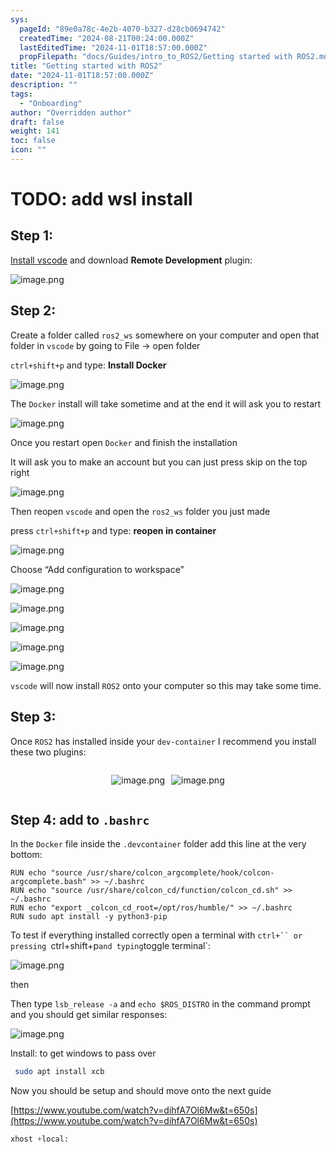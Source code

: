 ```yaml
---
sys:
  pageId: "89e0a78c-4e2b-4070-b327-d28cb0694742"
  createdTime: "2024-08-21T00:24:00.000Z"
  lastEditedTime: "2024-11-01T18:57:00.000Z"
  propFilepath: "docs/Guides/intro_to_ROS2/Getting started with ROS2.md"
title: "Getting started with ROS2"
date: "2024-11-01T18:57:00.000Z"
description: ""
tags:
  - "Onboarding"
author: "Overridden author"
draft: false
weight: 141
toc: false
icon: ""
---
```


# TODO: add wsl install

## Step 1:

[Install vscode](https://code.visualstudio.com/download) and download **Remote Development** plugin:

![image.png](https://prod-files-secure.s3.us-west-2.amazonaws.com/d518164a-d88e-44d1-a4ee-3adb3bd8bce0/efb52993-1881-4a40-b95e-6f020334f022/image.png?X-Amz-Algorithm=AWS4-HMAC-SHA256&X-Amz-Content-Sha256=UNSIGNED-PAYLOAD&X-Amz-Credential=ASIAZI2LB4666FAHPMWJ%2F20250221%2Fus-west-2%2Fs3%2Faws4_request&X-Amz-Date=20250221T041003Z&X-Amz-Expires=3600&X-Amz-Security-Token=IQoJb3JpZ2luX2VjEKT%2F%2F%2F%2F%2F%2F%2F%2F%2F%2FwEaCXVzLXdlc3QtMiJHMEUCIFyGFSqhFoxXsAG2L%2ButYhk03hKXXhkZV2SYdcXkrkKjAiEA6NS%2FMX1NVz3UquU8RtMA2DVbVH1L6Q%2Fw9S5A%2F94M0BIqiAQIzf%2F%2F%2F%2F%2F%2F%2F%2F%2F%2FARAAGgw2Mzc0MjMxODM4MDUiDGVMc5O8ww9mWVvKKyrcA1XF3Mp74z9kpDhKFgo9vU62dxhMowz4HV5w%2FxgpIfT3kB60vl%2BrhGMQKbv7wl34aA5YjtkWsnr0CI9KXc1245DYYeOgynLq6T82aojpmdGkd2GkYcNKjCJeV1WHEYZi80mjKyCARCJTTd8584BpPL6WNn8IL6BE8dLm9inIvsICL96SeuvkAuq8jklryG8kkCTgMu8xzN6WC2h18WatY7u8q%2FbUQDGOdgDpj0HNvSvVhyyDbNmLg3P16i9s9pKJ8%2FRa09e5%2Bh4Q61zcLVdyML7kPj5dC%2FaMeKlG4nBqwjdPZ1BIWDrrc1EnZlsbZZvtRLobCCbnMlGNb4EgVDY5pDqg7u2BN%2BS%2FPTlinMheJTJk1j5X0IkA0%2BPrIHmwYs5454sZXaWiHDpxs9LZtFv3JED46jiZ5Rcv%2FJgCL8G6RGP32HVcTIp%2FNwvWTaVmcVvlOw%2BgdprWtCRz0yoflJK2F25P8h5Jzz5tOhpm5NIgTzz9prDytlEObT0%2FBrvcL1A0ixqLXyfn2b2YT2fkiaqJF1FuYI0sRzAa45sexU4owLQ0tVxqR%2FJ%2FR6DX1PEvYnMEBZh2HjX%2FNY%2BsXNpCCidGA%2BJ4En%2FFmutxpk0pgGXHDrxx%2BOeuJxXudoOVmwClMObn370GOqUBpMVyhTBUoEarB2bOUWBxjnZIpr6RcgUumyr918X%2BdK0ZwoU0P61tKZeHPZQq1tmGXvRAqeFI0xLwya%2B3EsuAbFeFV%2BsMC7wV0YUnFDWsZGg3m4PhBg%2FIBeNWikqHpbPG4ALA6XDEtRqE%2BHRsubkeJxWr1vTpPvfqx6UsvRXhd3pII3R4zmiWxhJiwU72FvQQVrS4VRxK5A9PENmRoHZIG%2BhPxecc&X-Amz-Signature=ee1c05221c315fca6db064dd9c5159305e43336bc2e4c0f444c968120fd13ad3&X-Amz-SignedHeaders=host&x-id=GetObject)

## Step 2:

Create a folder called `ros2_ws` somewhere on your computer and open that folder in `vscode` by going to File → open folder 

`ctrl+shift+p` and type: **Install Docker**

![image.png](https://prod-files-secure.s3.us-west-2.amazonaws.com/d518164a-d88e-44d1-a4ee-3adb3bd8bce0/2269dc0e-1cd5-47ff-bceb-c04ad9b2eab0/image.png?X-Amz-Algorithm=AWS4-HMAC-SHA256&X-Amz-Content-Sha256=UNSIGNED-PAYLOAD&X-Amz-Credential=ASIAZI2LB4666FAHPMWJ%2F20250221%2Fus-west-2%2Fs3%2Faws4_request&X-Amz-Date=20250221T041003Z&X-Amz-Expires=3600&X-Amz-Security-Token=IQoJb3JpZ2luX2VjEKT%2F%2F%2F%2F%2F%2F%2F%2F%2F%2FwEaCXVzLXdlc3QtMiJHMEUCIFyGFSqhFoxXsAG2L%2ButYhk03hKXXhkZV2SYdcXkrkKjAiEA6NS%2FMX1NVz3UquU8RtMA2DVbVH1L6Q%2Fw9S5A%2F94M0BIqiAQIzf%2F%2F%2F%2F%2F%2F%2F%2F%2F%2FARAAGgw2Mzc0MjMxODM4MDUiDGVMc5O8ww9mWVvKKyrcA1XF3Mp74z9kpDhKFgo9vU62dxhMowz4HV5w%2FxgpIfT3kB60vl%2BrhGMQKbv7wl34aA5YjtkWsnr0CI9KXc1245DYYeOgynLq6T82aojpmdGkd2GkYcNKjCJeV1WHEYZi80mjKyCARCJTTd8584BpPL6WNn8IL6BE8dLm9inIvsICL96SeuvkAuq8jklryG8kkCTgMu8xzN6WC2h18WatY7u8q%2FbUQDGOdgDpj0HNvSvVhyyDbNmLg3P16i9s9pKJ8%2FRa09e5%2Bh4Q61zcLVdyML7kPj5dC%2FaMeKlG4nBqwjdPZ1BIWDrrc1EnZlsbZZvtRLobCCbnMlGNb4EgVDY5pDqg7u2BN%2BS%2FPTlinMheJTJk1j5X0IkA0%2BPrIHmwYs5454sZXaWiHDpxs9LZtFv3JED46jiZ5Rcv%2FJgCL8G6RGP32HVcTIp%2FNwvWTaVmcVvlOw%2BgdprWtCRz0yoflJK2F25P8h5Jzz5tOhpm5NIgTzz9prDytlEObT0%2FBrvcL1A0ixqLXyfn2b2YT2fkiaqJF1FuYI0sRzAa45sexU4owLQ0tVxqR%2FJ%2FR6DX1PEvYnMEBZh2HjX%2FNY%2BsXNpCCidGA%2BJ4En%2FFmutxpk0pgGXHDrxx%2BOeuJxXudoOVmwClMObn370GOqUBpMVyhTBUoEarB2bOUWBxjnZIpr6RcgUumyr918X%2BdK0ZwoU0P61tKZeHPZQq1tmGXvRAqeFI0xLwya%2B3EsuAbFeFV%2BsMC7wV0YUnFDWsZGg3m4PhBg%2FIBeNWikqHpbPG4ALA6XDEtRqE%2BHRsubkeJxWr1vTpPvfqx6UsvRXhd3pII3R4zmiWxhJiwU72FvQQVrS4VRxK5A9PENmRoHZIG%2BhPxecc&X-Amz-Signature=dc1769e18226d30abc9c9a60f15c3ef3aac0f4eb2cb14c0ed21d172ecdb9e428&X-Amz-SignedHeaders=host&x-id=GetObject)

The `Docker` install will take sometime and at the end it will ask you to restart

![image.png](https://prod-files-secure.s3.us-west-2.amazonaws.com/d518164a-d88e-44d1-a4ee-3adb3bd8bce0/ed233f78-be33-4b1f-b89c-9c346c0e961e/image.png?X-Amz-Algorithm=AWS4-HMAC-SHA256&X-Amz-Content-Sha256=UNSIGNED-PAYLOAD&X-Amz-Credential=ASIAZI2LB4666FAHPMWJ%2F20250221%2Fus-west-2%2Fs3%2Faws4_request&X-Amz-Date=20250221T041003Z&X-Amz-Expires=3600&X-Amz-Security-Token=IQoJb3JpZ2luX2VjEKT%2F%2F%2F%2F%2F%2F%2F%2F%2F%2FwEaCXVzLXdlc3QtMiJHMEUCIFyGFSqhFoxXsAG2L%2ButYhk03hKXXhkZV2SYdcXkrkKjAiEA6NS%2FMX1NVz3UquU8RtMA2DVbVH1L6Q%2Fw9S5A%2F94M0BIqiAQIzf%2F%2F%2F%2F%2F%2F%2F%2F%2F%2FARAAGgw2Mzc0MjMxODM4MDUiDGVMc5O8ww9mWVvKKyrcA1XF3Mp74z9kpDhKFgo9vU62dxhMowz4HV5w%2FxgpIfT3kB60vl%2BrhGMQKbv7wl34aA5YjtkWsnr0CI9KXc1245DYYeOgynLq6T82aojpmdGkd2GkYcNKjCJeV1WHEYZi80mjKyCARCJTTd8584BpPL6WNn8IL6BE8dLm9inIvsICL96SeuvkAuq8jklryG8kkCTgMu8xzN6WC2h18WatY7u8q%2FbUQDGOdgDpj0HNvSvVhyyDbNmLg3P16i9s9pKJ8%2FRa09e5%2Bh4Q61zcLVdyML7kPj5dC%2FaMeKlG4nBqwjdPZ1BIWDrrc1EnZlsbZZvtRLobCCbnMlGNb4EgVDY5pDqg7u2BN%2BS%2FPTlinMheJTJk1j5X0IkA0%2BPrIHmwYs5454sZXaWiHDpxs9LZtFv3JED46jiZ5Rcv%2FJgCL8G6RGP32HVcTIp%2FNwvWTaVmcVvlOw%2BgdprWtCRz0yoflJK2F25P8h5Jzz5tOhpm5NIgTzz9prDytlEObT0%2FBrvcL1A0ixqLXyfn2b2YT2fkiaqJF1FuYI0sRzAa45sexU4owLQ0tVxqR%2FJ%2FR6DX1PEvYnMEBZh2HjX%2FNY%2BsXNpCCidGA%2BJ4En%2FFmutxpk0pgGXHDrxx%2BOeuJxXudoOVmwClMObn370GOqUBpMVyhTBUoEarB2bOUWBxjnZIpr6RcgUumyr918X%2BdK0ZwoU0P61tKZeHPZQq1tmGXvRAqeFI0xLwya%2B3EsuAbFeFV%2BsMC7wV0YUnFDWsZGg3m4PhBg%2FIBeNWikqHpbPG4ALA6XDEtRqE%2BHRsubkeJxWr1vTpPvfqx6UsvRXhd3pII3R4zmiWxhJiwU72FvQQVrS4VRxK5A9PENmRoHZIG%2BhPxecc&X-Amz-Signature=85247c07e2d2cb63649d44a7c30519f0575dcadcffa0beb136b0de794c47128b&X-Amz-SignedHeaders=host&x-id=GetObject)

Once you restart open `Docker` and finish the installation

It will ask you to make an account but you can just press skip on the top right

![image.png](https://prod-files-secure.s3.us-west-2.amazonaws.com/d518164a-d88e-44d1-a4ee-3adb3bd8bce0/21010ad9-1659-4fd9-9f59-9932a09b2a3d/image.png?X-Amz-Algorithm=AWS4-HMAC-SHA256&X-Amz-Content-Sha256=UNSIGNED-PAYLOAD&X-Amz-Credential=ASIAZI2LB4666FAHPMWJ%2F20250221%2Fus-west-2%2Fs3%2Faws4_request&X-Amz-Date=20250221T041003Z&X-Amz-Expires=3600&X-Amz-Security-Token=IQoJb3JpZ2luX2VjEKT%2F%2F%2F%2F%2F%2F%2F%2F%2F%2FwEaCXVzLXdlc3QtMiJHMEUCIFyGFSqhFoxXsAG2L%2ButYhk03hKXXhkZV2SYdcXkrkKjAiEA6NS%2FMX1NVz3UquU8RtMA2DVbVH1L6Q%2Fw9S5A%2F94M0BIqiAQIzf%2F%2F%2F%2F%2F%2F%2F%2F%2F%2FARAAGgw2Mzc0MjMxODM4MDUiDGVMc5O8ww9mWVvKKyrcA1XF3Mp74z9kpDhKFgo9vU62dxhMowz4HV5w%2FxgpIfT3kB60vl%2BrhGMQKbv7wl34aA5YjtkWsnr0CI9KXc1245DYYeOgynLq6T82aojpmdGkd2GkYcNKjCJeV1WHEYZi80mjKyCARCJTTd8584BpPL6WNn8IL6BE8dLm9inIvsICL96SeuvkAuq8jklryG8kkCTgMu8xzN6WC2h18WatY7u8q%2FbUQDGOdgDpj0HNvSvVhyyDbNmLg3P16i9s9pKJ8%2FRa09e5%2Bh4Q61zcLVdyML7kPj5dC%2FaMeKlG4nBqwjdPZ1BIWDrrc1EnZlsbZZvtRLobCCbnMlGNb4EgVDY5pDqg7u2BN%2BS%2FPTlinMheJTJk1j5X0IkA0%2BPrIHmwYs5454sZXaWiHDpxs9LZtFv3JED46jiZ5Rcv%2FJgCL8G6RGP32HVcTIp%2FNwvWTaVmcVvlOw%2BgdprWtCRz0yoflJK2F25P8h5Jzz5tOhpm5NIgTzz9prDytlEObT0%2FBrvcL1A0ixqLXyfn2b2YT2fkiaqJF1FuYI0sRzAa45sexU4owLQ0tVxqR%2FJ%2FR6DX1PEvYnMEBZh2HjX%2FNY%2BsXNpCCidGA%2BJ4En%2FFmutxpk0pgGXHDrxx%2BOeuJxXudoOVmwClMObn370GOqUBpMVyhTBUoEarB2bOUWBxjnZIpr6RcgUumyr918X%2BdK0ZwoU0P61tKZeHPZQq1tmGXvRAqeFI0xLwya%2B3EsuAbFeFV%2BsMC7wV0YUnFDWsZGg3m4PhBg%2FIBeNWikqHpbPG4ALA6XDEtRqE%2BHRsubkeJxWr1vTpPvfqx6UsvRXhd3pII3R4zmiWxhJiwU72FvQQVrS4VRxK5A9PENmRoHZIG%2BhPxecc&X-Amz-Signature=ef1df34ebfd43b8f06a2aca867970f554d59f14714d0782fdb4f6c38aba3fdb4&X-Amz-SignedHeaders=host&x-id=GetObject)

Then reopen `vscode` and open the `ros2_ws` folder you just made

press `ctrl+shift+p` and type: **reopen in container**

![image.png](https://prod-files-secure.s3.us-west-2.amazonaws.com/d518164a-d88e-44d1-a4ee-3adb3bd8bce0/4e93b8c2-41ad-488c-8095-c74205196118/image.png?X-Amz-Algorithm=AWS4-HMAC-SHA256&X-Amz-Content-Sha256=UNSIGNED-PAYLOAD&X-Amz-Credential=ASIAZI2LB4666FAHPMWJ%2F20250221%2Fus-west-2%2Fs3%2Faws4_request&X-Amz-Date=20250221T041003Z&X-Amz-Expires=3600&X-Amz-Security-Token=IQoJb3JpZ2luX2VjEKT%2F%2F%2F%2F%2F%2F%2F%2F%2F%2FwEaCXVzLXdlc3QtMiJHMEUCIFyGFSqhFoxXsAG2L%2ButYhk03hKXXhkZV2SYdcXkrkKjAiEA6NS%2FMX1NVz3UquU8RtMA2DVbVH1L6Q%2Fw9S5A%2F94M0BIqiAQIzf%2F%2F%2F%2F%2F%2F%2F%2F%2F%2FARAAGgw2Mzc0MjMxODM4MDUiDGVMc5O8ww9mWVvKKyrcA1XF3Mp74z9kpDhKFgo9vU62dxhMowz4HV5w%2FxgpIfT3kB60vl%2BrhGMQKbv7wl34aA5YjtkWsnr0CI9KXc1245DYYeOgynLq6T82aojpmdGkd2GkYcNKjCJeV1WHEYZi80mjKyCARCJTTd8584BpPL6WNn8IL6BE8dLm9inIvsICL96SeuvkAuq8jklryG8kkCTgMu8xzN6WC2h18WatY7u8q%2FbUQDGOdgDpj0HNvSvVhyyDbNmLg3P16i9s9pKJ8%2FRa09e5%2Bh4Q61zcLVdyML7kPj5dC%2FaMeKlG4nBqwjdPZ1BIWDrrc1EnZlsbZZvtRLobCCbnMlGNb4EgVDY5pDqg7u2BN%2BS%2FPTlinMheJTJk1j5X0IkA0%2BPrIHmwYs5454sZXaWiHDpxs9LZtFv3JED46jiZ5Rcv%2FJgCL8G6RGP32HVcTIp%2FNwvWTaVmcVvlOw%2BgdprWtCRz0yoflJK2F25P8h5Jzz5tOhpm5NIgTzz9prDytlEObT0%2FBrvcL1A0ixqLXyfn2b2YT2fkiaqJF1FuYI0sRzAa45sexU4owLQ0tVxqR%2FJ%2FR6DX1PEvYnMEBZh2HjX%2FNY%2BsXNpCCidGA%2BJ4En%2FFmutxpk0pgGXHDrxx%2BOeuJxXudoOVmwClMObn370GOqUBpMVyhTBUoEarB2bOUWBxjnZIpr6RcgUumyr918X%2BdK0ZwoU0P61tKZeHPZQq1tmGXvRAqeFI0xLwya%2B3EsuAbFeFV%2BsMC7wV0YUnFDWsZGg3m4PhBg%2FIBeNWikqHpbPG4ALA6XDEtRqE%2BHRsubkeJxWr1vTpPvfqx6UsvRXhd3pII3R4zmiWxhJiwU72FvQQVrS4VRxK5A9PENmRoHZIG%2BhPxecc&X-Amz-Signature=8c380b082728eb89fae424e1d74f36b8a70e06bc24eaf7ede34acc9a0e07eba6&X-Amz-SignedHeaders=host&x-id=GetObject)

Choose “Add configuration to workspace”

![image.png](https://prod-files-secure.s3.us-west-2.amazonaws.com/d518164a-d88e-44d1-a4ee-3adb3bd8bce0/9560b282-5060-4989-ba37-97e7b2c22476/image.png?X-Amz-Algorithm=AWS4-HMAC-SHA256&X-Amz-Content-Sha256=UNSIGNED-PAYLOAD&X-Amz-Credential=ASIAZI2LB4666FAHPMWJ%2F20250221%2Fus-west-2%2Fs3%2Faws4_request&X-Amz-Date=20250221T041003Z&X-Amz-Expires=3600&X-Amz-Security-Token=IQoJb3JpZ2luX2VjEKT%2F%2F%2F%2F%2F%2F%2F%2F%2F%2FwEaCXVzLXdlc3QtMiJHMEUCIFyGFSqhFoxXsAG2L%2ButYhk03hKXXhkZV2SYdcXkrkKjAiEA6NS%2FMX1NVz3UquU8RtMA2DVbVH1L6Q%2Fw9S5A%2F94M0BIqiAQIzf%2F%2F%2F%2F%2F%2F%2F%2F%2F%2FARAAGgw2Mzc0MjMxODM4MDUiDGVMc5O8ww9mWVvKKyrcA1XF3Mp74z9kpDhKFgo9vU62dxhMowz4HV5w%2FxgpIfT3kB60vl%2BrhGMQKbv7wl34aA5YjtkWsnr0CI9KXc1245DYYeOgynLq6T82aojpmdGkd2GkYcNKjCJeV1WHEYZi80mjKyCARCJTTd8584BpPL6WNn8IL6BE8dLm9inIvsICL96SeuvkAuq8jklryG8kkCTgMu8xzN6WC2h18WatY7u8q%2FbUQDGOdgDpj0HNvSvVhyyDbNmLg3P16i9s9pKJ8%2FRa09e5%2Bh4Q61zcLVdyML7kPj5dC%2FaMeKlG4nBqwjdPZ1BIWDrrc1EnZlsbZZvtRLobCCbnMlGNb4EgVDY5pDqg7u2BN%2BS%2FPTlinMheJTJk1j5X0IkA0%2BPrIHmwYs5454sZXaWiHDpxs9LZtFv3JED46jiZ5Rcv%2FJgCL8G6RGP32HVcTIp%2FNwvWTaVmcVvlOw%2BgdprWtCRz0yoflJK2F25P8h5Jzz5tOhpm5NIgTzz9prDytlEObT0%2FBrvcL1A0ixqLXyfn2b2YT2fkiaqJF1FuYI0sRzAa45sexU4owLQ0tVxqR%2FJ%2FR6DX1PEvYnMEBZh2HjX%2FNY%2BsXNpCCidGA%2BJ4En%2FFmutxpk0pgGXHDrxx%2BOeuJxXudoOVmwClMObn370GOqUBpMVyhTBUoEarB2bOUWBxjnZIpr6RcgUumyr918X%2BdK0ZwoU0P61tKZeHPZQq1tmGXvRAqeFI0xLwya%2B3EsuAbFeFV%2BsMC7wV0YUnFDWsZGg3m4PhBg%2FIBeNWikqHpbPG4ALA6XDEtRqE%2BHRsubkeJxWr1vTpPvfqx6UsvRXhd3pII3R4zmiWxhJiwU72FvQQVrS4VRxK5A9PENmRoHZIG%2BhPxecc&X-Amz-Signature=8fe2726a375bf23f642c58802222a1baf7c83c0e56e3b859192856d3b6c80255&X-Amz-SignedHeaders=host&x-id=GetObject)

![image.png](https://prod-files-secure.s3.us-west-2.amazonaws.com/d518164a-d88e-44d1-a4ee-3adb3bd8bce0/2ee63f81-886b-48e8-a553-dc6e5eac99e4/image.png?X-Amz-Algorithm=AWS4-HMAC-SHA256&X-Amz-Content-Sha256=UNSIGNED-PAYLOAD&X-Amz-Credential=ASIAZI2LB4666FAHPMWJ%2F20250221%2Fus-west-2%2Fs3%2Faws4_request&X-Amz-Date=20250221T041003Z&X-Amz-Expires=3600&X-Amz-Security-Token=IQoJb3JpZ2luX2VjEKT%2F%2F%2F%2F%2F%2F%2F%2F%2F%2FwEaCXVzLXdlc3QtMiJHMEUCIFyGFSqhFoxXsAG2L%2ButYhk03hKXXhkZV2SYdcXkrkKjAiEA6NS%2FMX1NVz3UquU8RtMA2DVbVH1L6Q%2Fw9S5A%2F94M0BIqiAQIzf%2F%2F%2F%2F%2F%2F%2F%2F%2F%2FARAAGgw2Mzc0MjMxODM4MDUiDGVMc5O8ww9mWVvKKyrcA1XF3Mp74z9kpDhKFgo9vU62dxhMowz4HV5w%2FxgpIfT3kB60vl%2BrhGMQKbv7wl34aA5YjtkWsnr0CI9KXc1245DYYeOgynLq6T82aojpmdGkd2GkYcNKjCJeV1WHEYZi80mjKyCARCJTTd8584BpPL6WNn8IL6BE8dLm9inIvsICL96SeuvkAuq8jklryG8kkCTgMu8xzN6WC2h18WatY7u8q%2FbUQDGOdgDpj0HNvSvVhyyDbNmLg3P16i9s9pKJ8%2FRa09e5%2Bh4Q61zcLVdyML7kPj5dC%2FaMeKlG4nBqwjdPZ1BIWDrrc1EnZlsbZZvtRLobCCbnMlGNb4EgVDY5pDqg7u2BN%2BS%2FPTlinMheJTJk1j5X0IkA0%2BPrIHmwYs5454sZXaWiHDpxs9LZtFv3JED46jiZ5Rcv%2FJgCL8G6RGP32HVcTIp%2FNwvWTaVmcVvlOw%2BgdprWtCRz0yoflJK2F25P8h5Jzz5tOhpm5NIgTzz9prDytlEObT0%2FBrvcL1A0ixqLXyfn2b2YT2fkiaqJF1FuYI0sRzAa45sexU4owLQ0tVxqR%2FJ%2FR6DX1PEvYnMEBZh2HjX%2FNY%2BsXNpCCidGA%2BJ4En%2FFmutxpk0pgGXHDrxx%2BOeuJxXudoOVmwClMObn370GOqUBpMVyhTBUoEarB2bOUWBxjnZIpr6RcgUumyr918X%2BdK0ZwoU0P61tKZeHPZQq1tmGXvRAqeFI0xLwya%2B3EsuAbFeFV%2BsMC7wV0YUnFDWsZGg3m4PhBg%2FIBeNWikqHpbPG4ALA6XDEtRqE%2BHRsubkeJxWr1vTpPvfqx6UsvRXhd3pII3R4zmiWxhJiwU72FvQQVrS4VRxK5A9PENmRoHZIG%2BhPxecc&X-Amz-Signature=658642b32403d91f7c9b8726e7e5f22657d02144328a58df27cf1e35eb7b5d2c&X-Amz-SignedHeaders=host&x-id=GetObject)

![image.png](https://prod-files-secure.s3.us-west-2.amazonaws.com/d518164a-d88e-44d1-a4ee-3adb3bd8bce0/ae1580b2-b048-407e-aed9-b584224a7a04/image.png?X-Amz-Algorithm=AWS4-HMAC-SHA256&X-Amz-Content-Sha256=UNSIGNED-PAYLOAD&X-Amz-Credential=ASIAZI2LB4666FAHPMWJ%2F20250221%2Fus-west-2%2Fs3%2Faws4_request&X-Amz-Date=20250221T041003Z&X-Amz-Expires=3600&X-Amz-Security-Token=IQoJb3JpZ2luX2VjEKT%2F%2F%2F%2F%2F%2F%2F%2F%2F%2FwEaCXVzLXdlc3QtMiJHMEUCIFyGFSqhFoxXsAG2L%2ButYhk03hKXXhkZV2SYdcXkrkKjAiEA6NS%2FMX1NVz3UquU8RtMA2DVbVH1L6Q%2Fw9S5A%2F94M0BIqiAQIzf%2F%2F%2F%2F%2F%2F%2F%2F%2F%2FARAAGgw2Mzc0MjMxODM4MDUiDGVMc5O8ww9mWVvKKyrcA1XF3Mp74z9kpDhKFgo9vU62dxhMowz4HV5w%2FxgpIfT3kB60vl%2BrhGMQKbv7wl34aA5YjtkWsnr0CI9KXc1245DYYeOgynLq6T82aojpmdGkd2GkYcNKjCJeV1WHEYZi80mjKyCARCJTTd8584BpPL6WNn8IL6BE8dLm9inIvsICL96SeuvkAuq8jklryG8kkCTgMu8xzN6WC2h18WatY7u8q%2FbUQDGOdgDpj0HNvSvVhyyDbNmLg3P16i9s9pKJ8%2FRa09e5%2Bh4Q61zcLVdyML7kPj5dC%2FaMeKlG4nBqwjdPZ1BIWDrrc1EnZlsbZZvtRLobCCbnMlGNb4EgVDY5pDqg7u2BN%2BS%2FPTlinMheJTJk1j5X0IkA0%2BPrIHmwYs5454sZXaWiHDpxs9LZtFv3JED46jiZ5Rcv%2FJgCL8G6RGP32HVcTIp%2FNwvWTaVmcVvlOw%2BgdprWtCRz0yoflJK2F25P8h5Jzz5tOhpm5NIgTzz9prDytlEObT0%2FBrvcL1A0ixqLXyfn2b2YT2fkiaqJF1FuYI0sRzAa45sexU4owLQ0tVxqR%2FJ%2FR6DX1PEvYnMEBZh2HjX%2FNY%2BsXNpCCidGA%2BJ4En%2FFmutxpk0pgGXHDrxx%2BOeuJxXudoOVmwClMObn370GOqUBpMVyhTBUoEarB2bOUWBxjnZIpr6RcgUumyr918X%2BdK0ZwoU0P61tKZeHPZQq1tmGXvRAqeFI0xLwya%2B3EsuAbFeFV%2BsMC7wV0YUnFDWsZGg3m4PhBg%2FIBeNWikqHpbPG4ALA6XDEtRqE%2BHRsubkeJxWr1vTpPvfqx6UsvRXhd3pII3R4zmiWxhJiwU72FvQQVrS4VRxK5A9PENmRoHZIG%2BhPxecc&X-Amz-Signature=984820618853a748766150456328b0701cfc0f63dfcc0b8f9c2c48f2dd785d6b&X-Amz-SignedHeaders=host&x-id=GetObject)

![image.png](https://prod-files-secure.s3.us-west-2.amazonaws.com/d518164a-d88e-44d1-a4ee-3adb3bd8bce0/53255b28-f75e-430f-b9e3-c0ac8577e42b/image.png?X-Amz-Algorithm=AWS4-HMAC-SHA256&X-Amz-Content-Sha256=UNSIGNED-PAYLOAD&X-Amz-Credential=ASIAZI2LB4666FAHPMWJ%2F20250221%2Fus-west-2%2Fs3%2Faws4_request&X-Amz-Date=20250221T041003Z&X-Amz-Expires=3600&X-Amz-Security-Token=IQoJb3JpZ2luX2VjEKT%2F%2F%2F%2F%2F%2F%2F%2F%2F%2FwEaCXVzLXdlc3QtMiJHMEUCIFyGFSqhFoxXsAG2L%2ButYhk03hKXXhkZV2SYdcXkrkKjAiEA6NS%2FMX1NVz3UquU8RtMA2DVbVH1L6Q%2Fw9S5A%2F94M0BIqiAQIzf%2F%2F%2F%2F%2F%2F%2F%2F%2F%2FARAAGgw2Mzc0MjMxODM4MDUiDGVMc5O8ww9mWVvKKyrcA1XF3Mp74z9kpDhKFgo9vU62dxhMowz4HV5w%2FxgpIfT3kB60vl%2BrhGMQKbv7wl34aA5YjtkWsnr0CI9KXc1245DYYeOgynLq6T82aojpmdGkd2GkYcNKjCJeV1WHEYZi80mjKyCARCJTTd8584BpPL6WNn8IL6BE8dLm9inIvsICL96SeuvkAuq8jklryG8kkCTgMu8xzN6WC2h18WatY7u8q%2FbUQDGOdgDpj0HNvSvVhyyDbNmLg3P16i9s9pKJ8%2FRa09e5%2Bh4Q61zcLVdyML7kPj5dC%2FaMeKlG4nBqwjdPZ1BIWDrrc1EnZlsbZZvtRLobCCbnMlGNb4EgVDY5pDqg7u2BN%2BS%2FPTlinMheJTJk1j5X0IkA0%2BPrIHmwYs5454sZXaWiHDpxs9LZtFv3JED46jiZ5Rcv%2FJgCL8G6RGP32HVcTIp%2FNwvWTaVmcVvlOw%2BgdprWtCRz0yoflJK2F25P8h5Jzz5tOhpm5NIgTzz9prDytlEObT0%2FBrvcL1A0ixqLXyfn2b2YT2fkiaqJF1FuYI0sRzAa45sexU4owLQ0tVxqR%2FJ%2FR6DX1PEvYnMEBZh2HjX%2FNY%2BsXNpCCidGA%2BJ4En%2FFmutxpk0pgGXHDrxx%2BOeuJxXudoOVmwClMObn370GOqUBpMVyhTBUoEarB2bOUWBxjnZIpr6RcgUumyr918X%2BdK0ZwoU0P61tKZeHPZQq1tmGXvRAqeFI0xLwya%2B3EsuAbFeFV%2BsMC7wV0YUnFDWsZGg3m4PhBg%2FIBeNWikqHpbPG4ALA6XDEtRqE%2BHRsubkeJxWr1vTpPvfqx6UsvRXhd3pII3R4zmiWxhJiwU72FvQQVrS4VRxK5A9PENmRoHZIG%2BhPxecc&X-Amz-Signature=df6fc4e104d64ae9ff4c2ef65b415a1eaa5fb62d6ce1480012b51655f2c91136&X-Amz-SignedHeaders=host&x-id=GetObject)

![image.png](https://prod-files-secure.s3.us-west-2.amazonaws.com/d518164a-d88e-44d1-a4ee-3adb3bd8bce0/7c562767-5af9-4ffb-97d1-327bcdf4ee00/image.png?X-Amz-Algorithm=AWS4-HMAC-SHA256&X-Amz-Content-Sha256=UNSIGNED-PAYLOAD&X-Amz-Credential=ASIAZI2LB4666FAHPMWJ%2F20250221%2Fus-west-2%2Fs3%2Faws4_request&X-Amz-Date=20250221T041003Z&X-Amz-Expires=3600&X-Amz-Security-Token=IQoJb3JpZ2luX2VjEKT%2F%2F%2F%2F%2F%2F%2F%2F%2F%2FwEaCXVzLXdlc3QtMiJHMEUCIFyGFSqhFoxXsAG2L%2ButYhk03hKXXhkZV2SYdcXkrkKjAiEA6NS%2FMX1NVz3UquU8RtMA2DVbVH1L6Q%2Fw9S5A%2F94M0BIqiAQIzf%2F%2F%2F%2F%2F%2F%2F%2F%2F%2FARAAGgw2Mzc0MjMxODM4MDUiDGVMc5O8ww9mWVvKKyrcA1XF3Mp74z9kpDhKFgo9vU62dxhMowz4HV5w%2FxgpIfT3kB60vl%2BrhGMQKbv7wl34aA5YjtkWsnr0CI9KXc1245DYYeOgynLq6T82aojpmdGkd2GkYcNKjCJeV1WHEYZi80mjKyCARCJTTd8584BpPL6WNn8IL6BE8dLm9inIvsICL96SeuvkAuq8jklryG8kkCTgMu8xzN6WC2h18WatY7u8q%2FbUQDGOdgDpj0HNvSvVhyyDbNmLg3P16i9s9pKJ8%2FRa09e5%2Bh4Q61zcLVdyML7kPj5dC%2FaMeKlG4nBqwjdPZ1BIWDrrc1EnZlsbZZvtRLobCCbnMlGNb4EgVDY5pDqg7u2BN%2BS%2FPTlinMheJTJk1j5X0IkA0%2BPrIHmwYs5454sZXaWiHDpxs9LZtFv3JED46jiZ5Rcv%2FJgCL8G6RGP32HVcTIp%2FNwvWTaVmcVvlOw%2BgdprWtCRz0yoflJK2F25P8h5Jzz5tOhpm5NIgTzz9prDytlEObT0%2FBrvcL1A0ixqLXyfn2b2YT2fkiaqJF1FuYI0sRzAa45sexU4owLQ0tVxqR%2FJ%2FR6DX1PEvYnMEBZh2HjX%2FNY%2BsXNpCCidGA%2BJ4En%2FFmutxpk0pgGXHDrxx%2BOeuJxXudoOVmwClMObn370GOqUBpMVyhTBUoEarB2bOUWBxjnZIpr6RcgUumyr918X%2BdK0ZwoU0P61tKZeHPZQq1tmGXvRAqeFI0xLwya%2B3EsuAbFeFV%2BsMC7wV0YUnFDWsZGg3m4PhBg%2FIBeNWikqHpbPG4ALA6XDEtRqE%2BHRsubkeJxWr1vTpPvfqx6UsvRXhd3pII3R4zmiWxhJiwU72FvQQVrS4VRxK5A9PENmRoHZIG%2BhPxecc&X-Amz-Signature=b1eee86eb69d9d46cf6ccc4e3bdbd939e6fa91d7752f10d377ac1f365a8f25b9&X-Amz-SignedHeaders=host&x-id=GetObject)

`vscode` will now install `ROS2` onto your computer so this may take some time.

## Step 3:

Once `ROS2` has installed inside your `dev-container` I recommend you install these two plugins:

<div style="display: flex;flex-direction: row; column-gap:10px; max-width: 630px;justify-content: center;">
<div>

![image.png](https://prod-files-secure.s3.us-west-2.amazonaws.com/d518164a-d88e-44d1-a4ee-3adb3bd8bce0/3fc3d550-5a54-4ba1-ba6b-faa01cdb7369/image.png?X-Amz-Algorithm=AWS4-HMAC-SHA256&X-Amz-Content-Sha256=UNSIGNED-PAYLOAD&X-Amz-Credential=ASIAZI2LB4663TQQUD4H%2F20250221%2Fus-west-2%2Fs3%2Faws4_request&X-Amz-Date=20250221T041006Z&X-Amz-Expires=3600&X-Amz-Security-Token=IQoJb3JpZ2luX2VjEKT%2F%2F%2F%2F%2F%2F%2F%2F%2F%2FwEaCXVzLXdlc3QtMiJGMEQCIErv3H6LMglcXDFEiFf7XmYRIPX8e2KLX9ltCVUOajUsAiABhyi4CIo%2B0QRaw%2Fl%2F96%2B3Sm5wwtF2Pb83z1W3QrtxSiqIBAjN%2F%2F%2F%2F%2F%2F%2F%2F%2F%2F8BEAAaDDYzNzQyMzE4MzgwNSIMylO22a8%2BrNWHzsxxKtwD7HebNpi3beZh06mk0sQ0jR%2BlaIvd9wlj0itJf%2FzmRprjLnrbLznEekQUF2Gf1ccRTOdG5x2Nr2bMjooL39jcCbARC%2BlyUdbl1bPzlItIBXWsqNRSTA6lc81C5hICZSyJ0YstCvwXIVhDrgWIUjCl67xHA4F0kROGqpVor%2F08ffLIwYTZV3YT2GUFIE7CMNpEgzJu8CshkCRXIRb0TIDyQl9AY7iKuduZ%2BHNj5xLh5%2Fe%2FabnxojUepcna%2B%2BgkawHyUDC65oRiGEncMbZacUjRGJMB0rq%2BLDw1wzaM9GkH7jedXbsBpGxuoYonjuQhRBbRR6pNo5JU9RBYOSsg5CUA1%2BCF92HJxhGMaBh088tiU00rT5CfqsGVDdz0e6KdEgLzmtPNi59HlIHRFOAS8usn4g2Pu9fPgP0svLEriNTgbGffijbebuPIBbk%2B5JH1TGtfh45ODqSrTngooXR%2F16zi00ALnNtbXlpStUWuvF8zjTqil1yMBnEpxXKkMbQ7djFUAY0GCXQpuJRNxFwsh7TRMpAoeBDDD4gB%2FFMd%2B5P2DoNepG7qnhZujXpcvjVQndHj%2BcgY9izYeoZ1jtNw1VJOZCPILUkhIBfwk6VeuJAVY380yyD6Rb1FYaRlVgAwyOjfvQY6pgGhTOxMbHBPUAGiR6iY3DZEvGFOMSd3e6Qfcibq5%2Fu3wTYtAjlj7HLn96aId63rBagaXXj45Y9SjTgBGuLbVW6%2BUvTjK9ZrLxiT86QDc2LWlQin3MgiEQDi4c79%2FLsMRtk2RpmrlXnDTBVQdqq8lKzrL6eGuCHTxPhcCkGlvjxphEEcidM87ZcPGzU3fj%2BtPd1puohML%2F1XX2z4i81Vrl4XsX4AKLdD&X-Amz-Signature=418f1887fd6fea2f900a1666fdebfdd928d10a55b645fde086c826999de80dab&X-Amz-SignedHeaders=host&x-id=GetObject)

</div>
<div>

![image.png](https://prod-files-secure.s3.us-west-2.amazonaws.com/d518164a-d88e-44d1-a4ee-3adb3bd8bce0/d994cc66-13c2-4093-a5a3-f84cf4601a82/image.png?X-Amz-Algorithm=AWS4-HMAC-SHA256&X-Amz-Content-Sha256=UNSIGNED-PAYLOAD&X-Amz-Credential=ASIAZI2LB466R75FAHBB%2F20250221%2Fus-west-2%2Fs3%2Faws4_request&X-Amz-Date=20250221T041007Z&X-Amz-Expires=3600&X-Amz-Security-Token=IQoJb3JpZ2luX2VjEKT%2F%2F%2F%2F%2F%2F%2F%2F%2F%2FwEaCXVzLXdlc3QtMiJHMEUCIQDTSeC%2FfeALBv2JychbhUHGfbMKN0Ydz2royYIYodVtPwIgMFNWuo3kILs09Au3pYF5lLrYpQXi7dvTvsaO0iEKCyAqiAQIzf%2F%2F%2F%2F%2F%2F%2F%2F%2F%2FARAAGgw2Mzc0MjMxODM4MDUiDA6jUbJmCEWd5EE39SrcAyGYGxellSLG%2FHnixKLLl%2FrbVX7Xn7oRGam%2BM0ZzF9XHyoeFvcbubR7SjLLrTwS3b2j8KSov2dJcL63fUVXjqpCOHzzv10BgmPP48%2FPRjrNHLBRvUCrV04l%2FaKo8%2FvGmXaKCDXBFKFTW7GdCawJq%2BSKAlqmDu%2FmxPjhOiW4jkznslZjcg%2F84idolueAuiaHTZZq1QKVdFou4fysl5rcm71gUdtsYvOy%2FFQAWTmNuIGlSW1wSTqZEHq4oz%2BFi4hJE0ad5Kc4JIuBpfRlhb0JmJ%2BNgghsem%2F7%2F0b8C99RpxGKnm5Sb8FL1uSTtVq28%2BALUb6wfd1G4DN5DLXC9sm%2BX1Q0Yr%2FTLPL1oBvL20yJ92CX0HoDNxkrWak%2B7AYBnK7XROSa8VbDTblHbs1YjwBl03KitG%2FCEViYUYHjuGqzcFq9rZfoDitRK%2FDux4oH%2BGk%2Bi%2Bf5P0hBqijQdutPQY%2FQ5aPsupfGZga5jsC4%2BsdCYlT3umXVqUklvCQNunMtF21iaq%2F1IKv8qfQKDKbDCvjCt9MzYbrwxf8tEuIqUIt9zg%2FcKkiQJKLrO6VEEXHWOJ5LZ2ZtuhB2be5oBlGG6a3uc9CRfYWiQ7mPrP5E%2BdGZPaxrH%2BYtKyUdNTANGw7ElMP7n370GOqUBxknvMUoU5col3rJbtJPtYxgyVCHFJm1%2BFVNT9xSSTBgMyp3TFYk5yWI%2FNyUCMsgvFA8uhqws5a3iZ3aWlUSfEhgXFSCK9yMTJC7O7cWbZPsUvz0MrCM1uyt4mPTK%2FLNZKm1sE8Tu%2BNsRrc34fjt7K38d2CnBeiVGkqRXWY9jupBQQoUJ0PRBBcAcw2QHlIuQOMmy1ucz0OUb7iR7FfGRBXHGYRMx&X-Amz-Signature=b7dbd7b9b05373f1070e3bb205d15146f49ee5afb9f44c08504dc417f9d2e083&X-Amz-SignedHeaders=host&x-id=GetObject)

</div>
</div>

## Step 4: add to `.bashrc`

In the `Docker` file inside the `.devcontainer` folder add this line at the very bottom: 

```docker
RUN echo "source /usr/share/colcon_argcomplete/hook/colcon-argcomplete.bash" >> ~/.bashrc
RUN echo "source /usr/share/colcon_cd/function/colcon_cd.sh" >> ~/.bashrc
RUN echo "export _colcon_cd_root=/opt/ros/humble/" >> ~/.bashrc
RUN sudo apt install -y python3-pip 
```

To test if everything installed correctly open a terminal with `ctrl+`` or pressing `ctrl+shift+p` and typing `toggle terminal`:

![image.png](https://prod-files-secure.s3.us-west-2.amazonaws.com/d518164a-d88e-44d1-a4ee-3adb3bd8bce0/6a4943d8-b04e-4c02-9a58-775f3384d1a5/image.png?X-Amz-Algorithm=AWS4-HMAC-SHA256&X-Amz-Content-Sha256=UNSIGNED-PAYLOAD&X-Amz-Credential=ASIAZI2LB4666FAHPMWJ%2F20250221%2Fus-west-2%2Fs3%2Faws4_request&X-Amz-Date=20250221T041003Z&X-Amz-Expires=3600&X-Amz-Security-Token=IQoJb3JpZ2luX2VjEKT%2F%2F%2F%2F%2F%2F%2F%2F%2F%2FwEaCXVzLXdlc3QtMiJHMEUCIFyGFSqhFoxXsAG2L%2ButYhk03hKXXhkZV2SYdcXkrkKjAiEA6NS%2FMX1NVz3UquU8RtMA2DVbVH1L6Q%2Fw9S5A%2F94M0BIqiAQIzf%2F%2F%2F%2F%2F%2F%2F%2F%2F%2FARAAGgw2Mzc0MjMxODM4MDUiDGVMc5O8ww9mWVvKKyrcA1XF3Mp74z9kpDhKFgo9vU62dxhMowz4HV5w%2FxgpIfT3kB60vl%2BrhGMQKbv7wl34aA5YjtkWsnr0CI9KXc1245DYYeOgynLq6T82aojpmdGkd2GkYcNKjCJeV1WHEYZi80mjKyCARCJTTd8584BpPL6WNn8IL6BE8dLm9inIvsICL96SeuvkAuq8jklryG8kkCTgMu8xzN6WC2h18WatY7u8q%2FbUQDGOdgDpj0HNvSvVhyyDbNmLg3P16i9s9pKJ8%2FRa09e5%2Bh4Q61zcLVdyML7kPj5dC%2FaMeKlG4nBqwjdPZ1BIWDrrc1EnZlsbZZvtRLobCCbnMlGNb4EgVDY5pDqg7u2BN%2BS%2FPTlinMheJTJk1j5X0IkA0%2BPrIHmwYs5454sZXaWiHDpxs9LZtFv3JED46jiZ5Rcv%2FJgCL8G6RGP32HVcTIp%2FNwvWTaVmcVvlOw%2BgdprWtCRz0yoflJK2F25P8h5Jzz5tOhpm5NIgTzz9prDytlEObT0%2FBrvcL1A0ixqLXyfn2b2YT2fkiaqJF1FuYI0sRzAa45sexU4owLQ0tVxqR%2FJ%2FR6DX1PEvYnMEBZh2HjX%2FNY%2BsXNpCCidGA%2BJ4En%2FFmutxpk0pgGXHDrxx%2BOeuJxXudoOVmwClMObn370GOqUBpMVyhTBUoEarB2bOUWBxjnZIpr6RcgUumyr918X%2BdK0ZwoU0P61tKZeHPZQq1tmGXvRAqeFI0xLwya%2B3EsuAbFeFV%2BsMC7wV0YUnFDWsZGg3m4PhBg%2FIBeNWikqHpbPG4ALA6XDEtRqE%2BHRsubkeJxWr1vTpPvfqx6UsvRXhd3pII3R4zmiWxhJiwU72FvQQVrS4VRxK5A9PENmRoHZIG%2BhPxecc&X-Amz-Signature=7d63eda96108ef4bd2398d09078f3561722ed274d2854542bb50e151357710cc&X-Amz-SignedHeaders=host&x-id=GetObject)

then 

Then type `lsb_release -a` and `echo $ROS_DISTRO` in the command prompt and you should get similar responses:

![image.png](https://prod-files-secure.s3.us-west-2.amazonaws.com/d518164a-d88e-44d1-a4ee-3adb3bd8bce0/3e635dec-a805-4e85-8b9e-d000e5b71a4e/image.png?X-Amz-Algorithm=AWS4-HMAC-SHA256&X-Amz-Content-Sha256=UNSIGNED-PAYLOAD&X-Amz-Credential=ASIAZI2LB4666FAHPMWJ%2F20250221%2Fus-west-2%2Fs3%2Faws4_request&X-Amz-Date=20250221T041003Z&X-Amz-Expires=3600&X-Amz-Security-Token=IQoJb3JpZ2luX2VjEKT%2F%2F%2F%2F%2F%2F%2F%2F%2F%2FwEaCXVzLXdlc3QtMiJHMEUCIFyGFSqhFoxXsAG2L%2ButYhk03hKXXhkZV2SYdcXkrkKjAiEA6NS%2FMX1NVz3UquU8RtMA2DVbVH1L6Q%2Fw9S5A%2F94M0BIqiAQIzf%2F%2F%2F%2F%2F%2F%2F%2F%2F%2FARAAGgw2Mzc0MjMxODM4MDUiDGVMc5O8ww9mWVvKKyrcA1XF3Mp74z9kpDhKFgo9vU62dxhMowz4HV5w%2FxgpIfT3kB60vl%2BrhGMQKbv7wl34aA5YjtkWsnr0CI9KXc1245DYYeOgynLq6T82aojpmdGkd2GkYcNKjCJeV1WHEYZi80mjKyCARCJTTd8584BpPL6WNn8IL6BE8dLm9inIvsICL96SeuvkAuq8jklryG8kkCTgMu8xzN6WC2h18WatY7u8q%2FbUQDGOdgDpj0HNvSvVhyyDbNmLg3P16i9s9pKJ8%2FRa09e5%2Bh4Q61zcLVdyML7kPj5dC%2FaMeKlG4nBqwjdPZ1BIWDrrc1EnZlsbZZvtRLobCCbnMlGNb4EgVDY5pDqg7u2BN%2BS%2FPTlinMheJTJk1j5X0IkA0%2BPrIHmwYs5454sZXaWiHDpxs9LZtFv3JED46jiZ5Rcv%2FJgCL8G6RGP32HVcTIp%2FNwvWTaVmcVvlOw%2BgdprWtCRz0yoflJK2F25P8h5Jzz5tOhpm5NIgTzz9prDytlEObT0%2FBrvcL1A0ixqLXyfn2b2YT2fkiaqJF1FuYI0sRzAa45sexU4owLQ0tVxqR%2FJ%2FR6DX1PEvYnMEBZh2HjX%2FNY%2BsXNpCCidGA%2BJ4En%2FFmutxpk0pgGXHDrxx%2BOeuJxXudoOVmwClMObn370GOqUBpMVyhTBUoEarB2bOUWBxjnZIpr6RcgUumyr918X%2BdK0ZwoU0P61tKZeHPZQq1tmGXvRAqeFI0xLwya%2B3EsuAbFeFV%2BsMC7wV0YUnFDWsZGg3m4PhBg%2FIBeNWikqHpbPG4ALA6XDEtRqE%2BHRsubkeJxWr1vTpPvfqx6UsvRXhd3pII3R4zmiWxhJiwU72FvQQVrS4VRxK5A9PENmRoHZIG%2BhPxecc&X-Amz-Signature=1f3d6de00cb11a31e504edbb8ea1c9518621bb64e5b4e3d4830d36d38c1c7815&X-Amz-SignedHeaders=host&x-id=GetObject)

Install:  to get windows to pass over

```bash
 sudo apt install xcb
```

Now you should be setup and should move onto the next guide 

[https://www.youtube.com/watch?v=dihfA7Ol6Mw&t=650s](https://www.youtube.com/watch?v=dihfA7Ol6Mw&t=650s)

```python
xhost +local:
```
